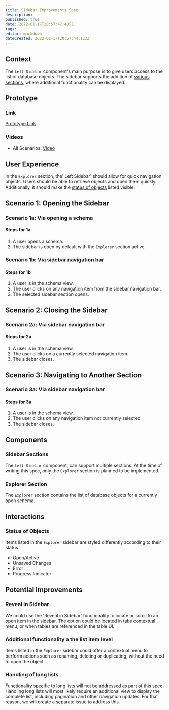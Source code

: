 ```yaml
---
title: Sidebar Improvements Spec
description: 
published: true
date: 2022-01-17T20:57:47.405Z
tags: 
editor: markdown
dateCreated: 2022-01-17T20:57:44.123Z
---
```


## Context

The `Left Sidebar` component's main purpose is to give users access to the list of database objects. The sidebar supports the addition of [various sections](#sidebar-sections), where additional functionality can be displayed.

## Prototype

### Link

[Prototype Link](https://mathesar-prototype.netlify.app/)

### Videos

- All Scenarios: [Video](https://www.loom.com/share/322db244b4b44775872c0be8c764195e)

## User Experience

In the `Explorer` section, the' Left Sidebar' should allow for quick navigation objects. Users should be able to retrieve objects and open them quickly. Additionally, it should make the [status of objects](#status-of-objects) listed visible.

## Scenario 1: Opening the Sidebar

### Scenario 1a: Via opening a schema

#### Steps for 1a

1. A user opens a schema.
2. The sidebar is open by default with the `Explorer` section active.

### Scenario 1b: Via sidebar navigation bar

#### Steps for 1b

1. A user is in the schema view.
2. The user clicks on any navigation item from the sidebar navigation bar.
3. The selected sidebar section opens.

## Scenario 2: Closing the Sidebar

### Scenario 2a: Via sidebar navigation bar

#### Steps for 2a

1. A user is in the schema view.
2. The user clicks on a currently selected navigation item.
3. The sidebar closes.

## Scenario 3: Navigating to Another Section

### Scenario 3a: Via sidebar navigation bar

#### Steps for 3a

1. A user is in the schema view.
2. The user clicks on any navigation item not currently selected.
3. The sidebar closes.

## Components

### Sidebar Sections

The `Left Sidebar` component, can support multiple sections. At the time of writing this spec, only the `Explorer` section is planned to be implemented.

### Explorer Section

The `Explorer` section contains the list of database objects for a currently open schema.

## Interactions

### Status of Objects

Items listed in the `Explorer` sidebar are styled differently according to their status.

- Open/Active
- Unsaved Changes
- Error
- Progress Indicator

## Potential Improvements

### Reveal in Sidebar

We could use the 'Reveal in Sidebar' functionality to locate or scroll to an open item in the sidebar. The option could be located in tabs contextual menu, or when tables are referenced in the table UI.

### Additional functionality a the list item level

Items listed in the `Explorer` sidebar could offer a contextual menu to perform actions such as renaming, deleting or duplicating, without the need to open the object.

### Handling of long lists

Functionality specific to long lists will not be addressed as part of this spec. Handling long lists will most likely require an additional view to display the complete list, including pagination and other navigation updates. For that reason, we will create a separate issue to address this.

